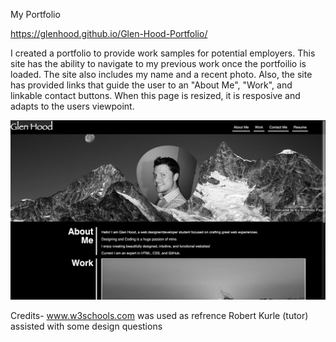 My Portfolio

https://glenhood.github.io/Glen-Hood-Portfolio/

I created a portfolio to provide work samples for potential employers. This site has the ability to navigate to my previous work once the portfoilio is loaded. The site also includes my name and a recent photo. Also, the site has provided links that guide the user to an "About Me", "Work", and linkable contact buttons. When this page is resized, it is resposive and adapts to the users viewpoint.
    
![alt text](assets/images/E1230C1B-34DA-46E1-9AEF-2B58C4C7E0E8_1_105_c.jpeg)

Credits-
www.w3schools.com was used as refrence
Robert Kurle (tutor) assisted with some design questions
